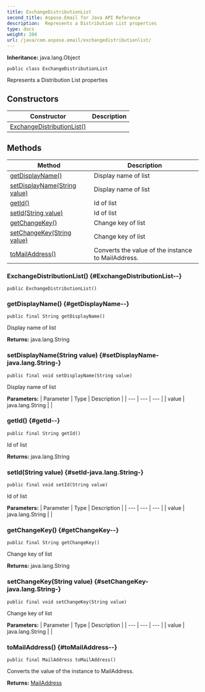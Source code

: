 ```yaml
---
title: ExchangeDistributionList
second_title: Aspose.Email for Java API Reference
description:  Represents a Distribution List properties
type: docs
weight: 204
url: /java/com.aspose.email/exchangedistributionlist/
---
```

**Inheritance:**
java.lang.Object
```
public class ExchangeDistributionList
```

Represents a Distribution List properties
## Constructors

| Constructor | Description |
| --- | --- |
| [ExchangeDistributionList()](#ExchangeDistributionList--) |  |
## Methods

| Method | Description |
| --- | --- |
| [getDisplayName()](#getDisplayName--) | Display name of list |
| [setDisplayName(String value)](#setDisplayName-java.lang.String-) | Display name of list |
| [getId()](#getId--) | Id of list |
| [setId(String value)](#setId-java.lang.String-) | Id of list |
| [getChangeKey()](#getChangeKey--) | Change key of list |
| [setChangeKey(String value)](#setChangeKey-java.lang.String-) | Change key of list |
| [toMailAddress()](#toMailAddress--) | Converts the value of the instance to MailAddress. |
### ExchangeDistributionList() {#ExchangeDistributionList--}
```
public ExchangeDistributionList()
```


### getDisplayName() {#getDisplayName--}
```
public final String getDisplayName()
```


Display name of list

**Returns:**
java.lang.String
### setDisplayName(String value) {#setDisplayName-java.lang.String-}
```
public final void setDisplayName(String value)
```


Display name of list

**Parameters:**
| Parameter | Type | Description |
| --- | --- | --- |
| value | java.lang.String |  |

### getId() {#getId--}
```
public final String getId()
```


Id of list

**Returns:**
java.lang.String
### setId(String value) {#setId-java.lang.String-}
```
public final void setId(String value)
```


Id of list

**Parameters:**
| Parameter | Type | Description |
| --- | --- | --- |
| value | java.lang.String |  |

### getChangeKey() {#getChangeKey--}
```
public final String getChangeKey()
```


Change key of list

**Returns:**
java.lang.String
### setChangeKey(String value) {#setChangeKey-java.lang.String-}
```
public final void setChangeKey(String value)
```


Change key of list

**Parameters:**
| Parameter | Type | Description |
| --- | --- | --- |
| value | java.lang.String |  |

### toMailAddress() {#toMailAddress--}
```
public final MailAddress toMailAddress()
```


Converts the value of the instance to MailAddress.

**Returns:**
[MailAddress](../../com.aspose.email/mailaddress)
